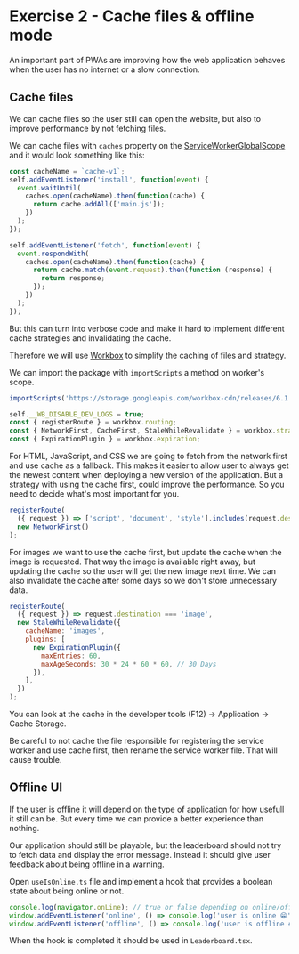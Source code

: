 # Exercise 2 - Cache files & offline mode

An important part of PWAs are improving how the web application behaves when the user has no internet or a slow connection.

## Cache files

We can cache files so the user still can open the website, but also to improve performance by not fetching files.

We can cache files with `caches` property on the [ServiceWorkerGlobalScope](https://developer.mozilla.org/en-US/docs/Web/API/ServiceWorkerGlobalScope) and it would look something like this:
```js
const cacheName = `cache-v1`;
self.addEventListener('install', function(event) {
  event.waitUntil(
    caches.open(cacheName).then(function(cache) {
      return cache.addAll(['main.js']);
    })
  );
});

self.addEventListener('fetch', function(event) {
  event.respondWith(
    caches.open(cacheName).then(function(cache) {
      return cache.match(event.request).then(function (response) {
        return response;
      });
    })
  );
});
```

But this can turn into verbose code and make it hard to implement different cache strategies and invalidating the cache.

Therefore we will use [Workbox](https://developers.google.com/web/tools/workbox) to simplify the caching of files and strategy.

We can import the package with `importScripts` a method on worker's scope.
```js
importScripts('https://storage.googleapis.com/workbox-cdn/releases/6.1.5/workbox-sw.js');

self.__WB_DISABLE_DEV_LOGS = true;
const { registerRoute } = workbox.routing;
const { NetworkFirst, CacheFirst, StaleWhileRevalidate } = workbox.strategies;
const { ExpirationPlugin } = workbox.expiration;
```

For HTML, JavaScript, and CSS we are going to fetch from the network first and use cache as a fallback. 
This makes it easier to allow user to always get the newest content when deploying a new version of the application. 
But a strategy with using the cache first, could improve the performance. So you need to decide what's most important for you.

```js
registerRoute(
  ({ request }) => ['script', 'document', 'style'].includes(request.destination),
  new NetworkFirst()
);
```

For images we want to use the cache first, but update the cache when the image is requested. 
That way the image is available right away, but updating the cache so the user will get the new image next time. 
We can also invalidate the cache after some days so we don't store unnecessary data.

```js
registerRoute(
  ({ request }) => request.destination === 'image',
  new StaleWhileRevalidate({
    cacheName: 'images',
    plugins: [
      new ExpirationPlugin({
        maxEntries: 60,
        maxAgeSeconds: 30 * 24 * 60 * 60, // 30 Days
      }),
    ],
  })
);
```

You can look at the cache in the developer tools (F12) -> Application -> Cache Storage.

Be careful to not cache the file responsible for registering the service worker and use cache first, 
then rename the service worker file. That will cause trouble.

## Offline UI

If the user is offline it will depend on the type of application for how usefull it still can be. 
But every time we can provide a better experience than nothing. 

Our application should still be playable, but the leaderboard should not try to fetch data and display the error message. 
Instead it should give user feedback about being offline in a warning.

Open `useIsOnline.ts` file and implement a hook that provides a boolean state about being online or not.
```ts
console.log(navigator.onLine); // true or false depending on online/offline
window.addEventListener('online', () => console.log('user is online 😁'));
window.addEventListener('offline', () => console.log('user is offline 😭'));
```

When the hook is completed it should be used in `Leaderboard.tsx`.